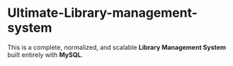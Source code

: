 # Ultimate-Library-management-system
This is a complete, normalized, and scalable **Library Management System** built entirely with **MySQL**. 
